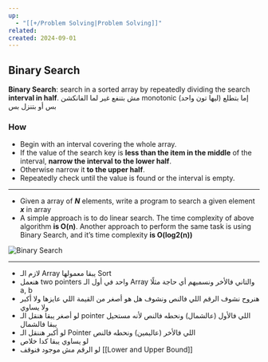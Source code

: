 ```yaml
---
up:
  - "[[+/Problem Solving|Problem Solving]]"
related: 
created: 2024-09-01
---
```


## Binary Search

**Binary Search**: search in a sorted array by repeatedly dividing the search **interval in half**.
مش بتنفع غير لما الفانكشن monotonic (ليها تون واحد) إما بتطلع بس أو بتنزل بس
### How
- Begin with an interval covering the whole array.
- If the value of the search key is **less than the item in the middle** of the interval, **narrow the interval to the lower half**.
- Otherwise narrow it **to the upper half**.
- Repeatedly check until the value is found or the interval is empty.

---

- Given a array of _**N**_ elements, write a program to search a given element _**x**_ in array
- A simple approach is to do linear search. The time complexity of above algorithm **is O(n)**. Another approach to perform the same task is using Binary Search, and it’s time complexity **is O(log2(n))**

![Binary Search](https://cdn-images-1.medium.com/max/1200/1*EYkSkQaoduFBhpCVx7nyEA.gif)

---
- لازم الـ Array يبقا معمولها Sort
- هنعمل two pointers واحد في أول الـ Array والتاني فالأخر ونسميهم أي حاجة مثلًا a, b
- هنروح نشوف الرقم اللي فالنص ونشوف هل هو أصغر من القيمة اللي عايزها ولا أكبر ولا يساوي
- لو أصغر يبقا هنقل الـ pointer اللي فالأول (عالشمال) ونحطه فالنص لأنه مستحيل يبقا فالشمال
- لو أكبر هننقل الـ Pointer اللي فالأخر (عاليمين) ونحطه فالنص
- لو يساوي يبقا كدا خلاص
- لو الرقم مش موجود فنوقف
[[Lower and Upper Bound]]
